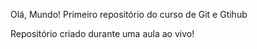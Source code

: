  Olá, Mundo!
 Primeiro repositório do curso de Git e Gtihub

 Repositório criado durante uma aula ao vivo!
